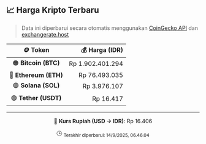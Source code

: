 

<!-- HARGA_KRIPTO -->
## 📈 Harga Kripto Terbaru

> Data ini diperbarui secara otomatis menggunakan [CoinGecko API](https://www.coingecko.com/) dan [exchangerate.host](https://exchangerate.host/)

<div align="center">

| 🪙 Token | 💰 Harga (IDR) |
|:------:|---------------:|
| 🟠 **Bitcoin (BTC)**   | Rp 1.902.401.294 |
| 🔵 **Ethereum (ETH)**  | Rp 76.493.035 |
| 🟣 **Solana (SOL)**    | Rp 3.976.107 |
| 🟢 **Tether (USDT)**   | Rp 16.417 |

---

💱 **Kurs Rupiah (USD → IDR)**: Rp 16.406

🕒 <sub>Terakhir diperbarui: 14/9/2025, 06.46.04</sub>

</div>
<!-- /HARGA_KRIPTO -->